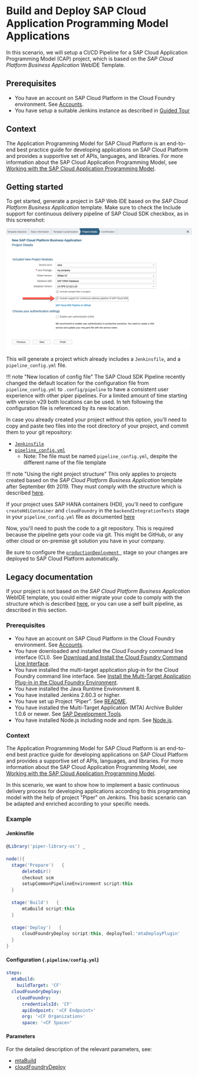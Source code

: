 # Build and Deploy SAP Cloud Application Programming Model Applications

In this scenario, we will setup a CI/CD Pipeline for a SAP Cloud Application Programming Model (CAP) project, which is based on the _SAP Cloud Platform Business Application_ WebIDE Template.

## Prerequisites

* You have an account on SAP Cloud Platform in the Cloud Foundry environment. See [Accounts](https://help.sap.com/viewer/65de2977205c403bbc107264b8eccf4b/Cloud/en-US/8ed4a705efa0431b910056c0acdbf377.html).
* You have setup a suitable Jenkins instance as described in [Guided Tour](../guidedtour.md)

## Context

The Application Programming Model for SAP Cloud Platform is an end-to-end best practice guide for developing applications on SAP Cloud Platform and provides a supportive set of APIs, languages, and libraries.
For more information about the SAP Cloud Application Programming Model, see [Working with the SAP Cloud Application Programming Model](https://help.sap.com/viewer/65de2977205c403bbc107264b8eccf4b/Cloud/en-US/00823f91779d4d42aa29a498e0535cdf.html).

## Getting started

To get started, generate a project in SAP Web IDE based on the _SAP Cloud Platform Business Application_ template.
Make sure to check the Include support for continuous delivery pipeline of SAP Cloud SDK checkbox, as in this screenshot:

![WebIDE project wizard](../images/webide-pipeline-template.png)

This will generate a project which already includes a `Jenkinsfile`, and a `pipeline_config.yml` file.

!!! note "New location of config file"
    The SAP Cloud SDK Pipeline recently changed the default location for the configuration file from `pipeline_config.yml` to `.config/pipeline` to have a consistent user experience with other piper pipelines. 
    For a limited amount of time starting with version v29 both locations can be used. 
    In teh following the configuration file is referenced by its new location.


In case you already created your project without this option, you'll need to copy and paste two files into the root directory of your project, and commit them to your git repository:

* [`Jenkinsfile`](https://github.com/SAP/cloud-s4-sdk-pipeline/blob/master/archetype-resources/Jenkinsfile)
* [`pipeline_config.yml`](https://github.com/SAP/cloud-s4-sdk-pipeline/blob/master/archetype-resources/cf-pipeline_config.yml)
    * Note: The file must be named `pipeline_config.yml`, despite the different name of the file template

!!! note "Using the right project structure"
    This only applies to projects created based on the _SAP Cloud Platform Business Application_ template after September 6th 2019. They must comply with the structure which is described [here](https://github.com/SAP/cloud-s4-sdk-pipeline/blob/master/doc/pipeline/build-tools.md#sap-cloud-application-programming-model--mta).

If your project uses SAP HANA containers (HDI), you'll need to configure `createHdiContainer` and `cloudFoundry` in the `backendIntegrationTests` stage in your `pipeline_config.yml` file as documented [here](https://github.com/SAP/cloud-s4-sdk-pipeline/blob/master/configuration.md#backendintegrationtests)

Now, you'll need to push the code to a git repository.
This is required because the pipeline gets your code via git.
This might be GitHub, or any other cloud or on-premise git solution you have in your company.

Be sure to configure the [`productionDeployment `](https://github.com/SAP/cloud-s4-sdk-pipeline/blob/master/configuration.md#productiondeployment) stage so your changes are deployed to SAP Cloud Platform automatically.

## Legacy documentation

If your project is not based on the _SAP Cloud Platform Business Application_ WebIDE template, you could either migrate your code to comply with the structure which is described [here](https://github.com/SAP/cloud-s4-sdk-pipeline/blob/master/doc/pipeline/build-tools.md#sap-cloud-application-programming-model--mta), or you can use a self built pipeline, as described in this section.

### Prerequisites

* You have an account on SAP Cloud Platform in the Cloud Foundry environment. See [Accounts](https://help.sap.com/viewer/65de2977205c403bbc107264b8eccf4b/Cloud/en-US/8ed4a705efa0431b910056c0acdbf377.html).
* You have downloaded and installed the Cloud Foundry command line interface (CLI). See [Download and Install the Cloud Foundry Command Line Interface](https://help.sap.com/viewer/65de2977205c403bbc107264b8eccf4b/Cloud/en-US/afc3f643ec6942a283daad6cdf1b4936.html).
* You have installed the multi-target application plug-in for the Cloud Foundry command line interface. See [Install the Multi-Target Application Plug-in in the Cloud Foundry Environment](https://help.sap.com/viewer/65de2977205c403bbc107264b8eccf4b/Cloud/en-US/27f3af39c2584d4ea8c15ba8c282fd75.html).
* You have installed the Java Runtime Environment 8.
* You have installed Jenkins 2.60.3 or higher.
* You have set up Project “Piper”. See [README](https://github.com/SAP/jenkins-library/blob/master/README.md).
* You have installed the Multi-Target Application (MTA) Archive Builder 1.0.6 or newer. See [SAP Development Tools](https://tools.hana.ondemand.com/#cloud).
* You have installed Node.js including node and npm. See [Node.js](https://nodejs.org/en/download/).

### Context

The Application Programming Model for SAP Cloud Platform is an end-to-end best practice guide for developing applications on SAP Cloud Platform and provides a supportive set of APIs, languages, and libraries. For more information about the SAP Cloud Application Programming Model, see [Working with the SAP Cloud Application Programming Model](https://help.sap.com/viewer/65de2977205c403bbc107264b8eccf4b/Cloud/en-US/00823f91779d4d42aa29a498e0535cdf.html).

In this scenario, we want to show how to implement a basic continuous delivery process for developing applications according to this programming model with the help of project "Piper" on Jenkins. This basic scenario can be adapted and enriched according to your specific needs.

### Example

#### Jenkinsfile

```groovy
@Library('piper-library-os') _

node(){
  stage('Prepare')   {
      deleteDir()
      checkout scm
      setupCommonPipelineEnvironment script:this
  }

  stage('Build')   {
      mtaBuild script:this
  }

  stage('Deploy')   {
      cloudFoundryDeploy script:this, deployTool:'mtaDeployPlugin'
  }
}
```

#### Configuration (`.pipeline/config.yml`)

```yaml
steps:
  mtaBuild:
    buildTarget: 'CF'
  cloudFoundryDeploy:
    cloudFoundry:
      credentialsId: 'CF'
      apiEndpoint: '<CF Endpoint>'
      org: '<CF Organization>'
      space: '<CF Space>'
```

#### Parameters

For the detailed description of the relevant parameters, see:

* [mtaBuild](../steps/mtaBuild.md)
* [cloudFoundryDeploy](../steps/cloudFoundryDeploy.md)
